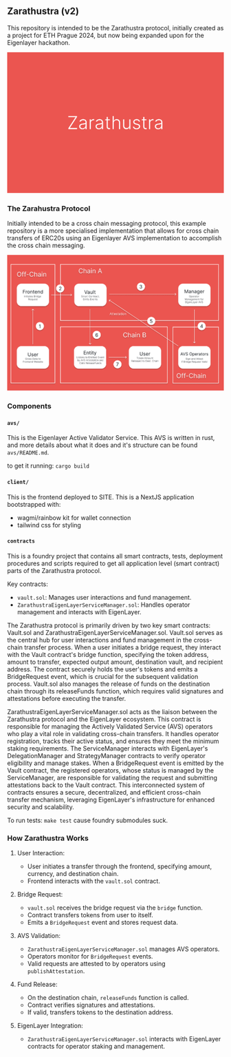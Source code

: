 ## Zarathustra (v2)

This repository is intended to be the Zarathustra protocol, initially created as a project for ETH Prague 2024, but now being expanded upon for the Eigenlayer hackathon.

![Alt text](image-documentation/zarathustrabanner.png?raw=true "Title")

### The Zarahustra Protocol

Initially intended to be a cross chain messaging protocol, this example repository is a more specialised implementation that allows for cross chain transfers of ERC20s using an Eigenlayer AVS implementation to accomplish the cross chain messaging.

![Alt text](image-documentation/overview.png?raw=true "Title")

### Components

#### `avs/`

This is the Eigenlayer Active Validator Service. This AVS is written in rust, and more details about what it does and it's structure can be found `avs/README.md`.

to get it running: `cargo build`

#### `client/`

This is the frontend deployed to SITE. This is a NextJS application bootstrapped with:

- wagmi/rainbow kit for wallet connection
- tailwind css for styling

#### `contracts`

This is a foundry project that contains all smart contracts, tests, deployment procedures and scripts required to get all application level (smart contract) parts of the Zarathustra protocol.

Key contracts:
- `vault.sol`: Manages user interactions and fund management.
- `ZarathustraEigenLayerServiceManager.sol`: Handles operator management and interacts with EigenLayer.

The Zarathustra protocol is primarily driven by two key smart contracts: Vault.sol and ZarathustraEigenLayerServiceManager.sol. Vault.sol serves as the central hub for user interactions and fund management in the cross-chain transfer process. When a user initiates a bridge request, they interact with the Vault contract's bridge function, specifying the token address, amount to transfer, expected output amount, destination vault, and recipient address. The contract securely holds the user's tokens and emits a BridgeRequest event, which is crucial for the subsequent validation process. Vault.sol also manages the release of funds on the destination chain through its releaseFunds function, which requires valid signatures and attestations before executing the transfer.

ZarathustraEigenLayerServiceManager.sol acts as the liaison between the Zarathustra protocol and the EigenLayer ecosystem. This contract is responsible for managing the Actively Validated Service (AVS) operators who play a vital role in validating cross-chain transfers. It handles operator registration, tracks their active status, and ensures they meet the minimum staking requirements. The ServiceManager interacts with EigenLayer's DelegationManager and StrategyManager contracts to verify operator eligibility and manage stakes. When a BridgeRequest event is emitted by the Vault contract, the registered operators, whose status is managed by the ServiceManager, are responsible for validating the request and submitting attestations back to the Vault contract. This interconnected system of contracts ensures a secure, decentralized, and efficient cross-chain transfer mechanism, leveraging EigenLayer's infrastructure for enhanced security and scalability.

To run tests: `make test` cause foundry submodules suck.

### How Zarathustra Works

1. User Interaction:
   - User initiates a transfer through the frontend, specifying amount, currency, and destination chain.
   - Frontend interacts with the `vault.sol` contract.

2. Bridge Request:
   - `vault.sol` receives the bridge request via the `bridge` function.
   - Contract transfers tokens from user to itself.
   - Emits a `BridgeRequest` event and stores request data.

3. AVS Validation:
   - `ZarathustraEigenLayerServiceManager.sol` manages AVS operators.
   - Operators monitor for `BridgeRequest` events.
   - Valid requests are attested to by operators using `publishAttestation`.

4. Fund Release:
   - On the destination chain, `releaseFunds` function is called.
   - Contract verifies signatures and attestations.
   - If valid, transfers tokens to the destination address.

5. EigenLayer Integration:
   - `ZarathustraEigenLayerServiceManager.sol` interacts with EigenLayer contracts for operator staking and management.


